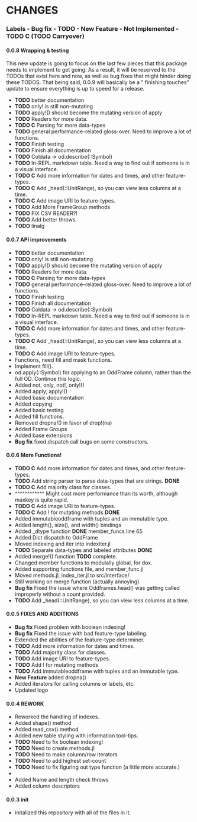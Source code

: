 # CHANGES
### Labels - Bug fix - TODO - New Feature - Not Implemented - TODO C (TODO Carryover)
#### 0.0.8 Wrapping & testing
This new update is going to focus on the last few pieces that this package needs to implement to get going. As a result, it will be reserved to the TODOs that exist here and now, as well as bug fixes that might hinder doing  these TODOS. That being said, 0.0.9 will basically be a " finishing touches" update to ensure everything is up to speed for a release.
- **TODO** better documentation
- **TODO** only! is still non-mutating
- **TODO** apply!() should become the mutating version of apply
- **TODO** Readers for more data.
- **TODO C** Parsing for more data-types
- **TODO** general performance-related gloss-over. Need to improve a lot of functions.
- **TODO** Finish testing
- **TODO** Finish all documentation
- **TODO** Coldata -> od.describe(::Symbol)
- **TODO** In-REPL markdown table. Need a way to find out if someone is in a visual interface.
-  **TODO C** Add more information for dates and times, and other feature-types.
-  **TODO C** Add _head(::UnitRange), so you can view less columns at a time.
-  **TODO C** Add image URI to feature-types.
-  **TODO** Add More FrameGroup methods
-  **TODO** FIX CSV READER?!
-  **TODO** Add better throws.
-  **TODO** linalg
#### 0.0.7 API improvements
- **TODO** better documentation
- **TODO** only! is still non-mutating
- **TODO** apply!() should become the mutating version of apply
- **TODO** Readers for more data.
- **TODO C** Parsing for more data-types
- **TODO** general performance-related gloss-over. Need to improve a lot of functions.
- **TODO** Finish testing
- **TODO** Finish all documentation
- **TODO** Coldata -> od.describe(::Symbol)
- **TODO** In-REPL markdown table. Need a way to find out if someone is in a visual interface.
-  **TODO C** Add more information for dates and times, and other feature-types.
-  **TODO C** Add _head(::UnitRange), so you can view less columns at a time.
-  **TODO C** Add image URI to feature-types.
- Functions, need fill and mask functions.
- Implement fill().
- od.apply(::Symbol) for applying to an OddFrame column, rather than the full OD. Continue this logic.
- Added not, only, not!, only!()
- Added apply, apply!()
- Added basic documentation
- Added copying
- Added basic testing
- Added fill functions.
- Removed dropna!() in favor of drop!(na)
- Added Frame Groups
- Added base extensions
- **Bug fix** fixed dispatch call bugs on some constructors.
#### 0.0.6 More Functions!
- **TODO C** Add more information for dates and times, and other feature-types.
- **TODO** Add string parser to parse data-types that are strings. **DONE**
- **TODO C** Add majority class for classes.
-  ^^^^^^^^^^^^ Might cost more performance than its worth, although maxkey is quite rapid.
- **TODO C** Add image URI to feature-types.
- **TODO C** Add ! for mutating methods **DONE**
- Added immutableoddframe with tuples and an immutable type.
- Added length(), size(), and width() bindings
- Added _dtype function **DONE** member_funcs line 65
- Added Dict dispatch to OddFrame
- Moved indexing and iter into indexiter.jl
- **TODO** Separate data-types and labeled attributes **DONE**
- Added merge!() function **TODO** complete.
- Changed member functions to modulally global, for dox.
- Added supporting functions file, and member_func.jl
- Moved methods.jl, index_iter.jl to src/interface/
- Still working on merge function (actually annoying)
- **Bug fix** Fixed the issue where Oddframes.head() was getting called improperly without a count provided.
- **TODO** Add _head(::UnitRange), so you can view less columns at a time.
#### 0.0.5 FIXES AND ADDITIONS
- **Bug fix** Fixed problem with boolean indexing!
- **Bug fix** Fixed the issue with bad feature-type labeling.
- Extended the abilities of the feature-type determiner.
- **TODO** Add more information for dates and times.
- **TODO** Add majority class for classes.
- **TODO** Add image URI to feature-types.
- **TODO** Add ! for mutating methods
- **TODO** Add immutableoddframe with tuples and an immutable type.
- **New Feature** added dropna()
- Added iterators for calling columns or labels, etc.
- Updated logo
#### 0.0.4 REWORK
- Reworked the handling of indexes.
- Added shape() method
- Added read_csv() method
- Added new table styling with information tool-tips.
- **TODO** Need to fix boolean indexing!
- **TODO** Need to create methods.jl
- **TODO** Need to make column/row iterators
- **TODO** Need to add highest set-count
- **TODO** Need to fix figuring out type function (a little more accurate.)
- 
- Added Name and length check throws
- Added column descriptors
#### 0.0.3 __init__
- initalized this repository with all of the files in it.
